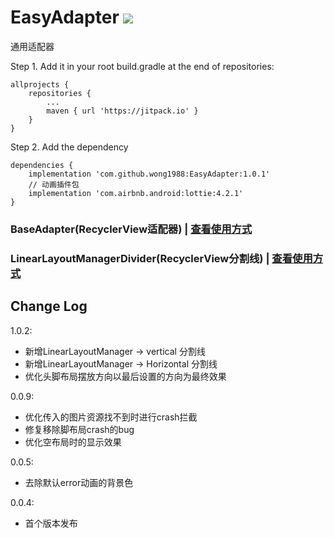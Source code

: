 # EasyAdapter [![](https://jitpack.io/v/wong1988/EasyAdapter.svg)](https://jitpack.io/#wong1988/EasyAdapter)

 通用适配器

 Step 1. Add it in your root build.gradle at the end of repositories:
 ```
 allprojects {
     repositories {
         ...
         maven { url 'https://jitpack.io' }
     }
 }
 ```
 Step 2. Add the dependency
 ```
 dependencies {
     implementation 'com.github.wong1988:EasyAdapter:1.0.1'
     // 动画插件包
     implementation 'com.airbnb.android:lottie:4.2.1'
 }
 ```


 ### BaseAdapter(RecyclerView适配器) | [查看使用方式](https://github.com/wong1988/EasyAdapter/blob/main/RecyclerViewAdapter-README.md)
 ### LinearLayoutManagerDivider(RecyclerView分割线) | [查看使用方式](https://github.com/wong1988/EasyAdapter/blob/main/LinearLayoutManager-README.md)


 ## Change Log
 
  1.0.2:

 * 新增LinearLayoutManager -> vertical 分割线
 * 新增LinearLayoutManager -> Horizontal 分割线
 * 优化头脚布局摆放方向以最后设置的方向为最终效果

  0.0.9:

 * 优化传入的图片资源找不到时进行crash拦截
 * 修复移除脚布局crash的bug
 * 优化空布局时的显示效果

  0.0.5:

 * 去除默认error动画的背景色

 0.0.4:

 * 首个版本发布
